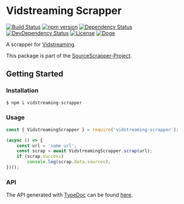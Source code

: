 # Vidstreaming Scrapper

[![Build Status](https://travis-ci.org/OpenByteDev/SourceScrapper.svg?branch=master)](https://travis-ci.org/OpenByteDev/SourceScrapper)
[![npm version](https://badge.fury.io/js/vidstreaming-scrapper.svg)](https://www.npmjs.com/package/vidstreaming-scrapper)
[![Dependency Status](https://david-dm.org/OpenByteDev/SourceScrapper/status.svg?path=packages%2Fvidstreaming)](https://david-dm.org/OpenByteDev/SourceScrapper?path=packages%2Fvidstreaming)
[![DevDependency Status](https://david-dm.org/OpenByteDev/SourceScrapper/dev-status.svg?path=packages%2Fvidstreaming)](https://david-dm.org/OpenByteDev/SourceScrapper?path=packages%2Fvidstreaming&type=dev)
[![License](https://img.shields.io/github/license/mashape/apistatus.svg)](https://opensource.org/licenses/MIT)
[![Doge](https://img.shields.io/badge/doge-wow-yellow.svg)]()

A scrapper for [Vidstreaming](https://www.vidstreaming.io/).

This package is part of the [SourceScrapper-Project](https://github.com/OpenByteDev/SourceScrapper).


## Getting Started
### Installation
```bash
$ npm i vidstreaming-scrapper
```


### Usage

```js
const { VidstreamingScrapper } = require('vidstreaming-scrapper');

(async () => {
    const url = 'some url';
    const scrap = await VidstreamingScrapper.scrap(url);
    if (scrap.success)
        console.log(scrap.data.sources);
})();
```


### API
The API generated with [TypeDoc](http://typedoc.org/) can be found [here](https://openbytedev.github.io/SourceScrapper/packages/vidstreaming/docs/).

